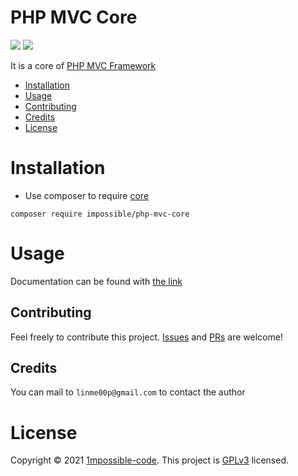 # PHP MVC Core

![](https://img.shields.io/github/v/release/1mpossible-code/php-mvc-core)
![](https://img.shields.io/github/license/1mpossible-code/php-mvc-core?color=green)

It is a core of [ PHP MVC Framework ](https://github.com/1mpossible-code/php-mvc-framework)

* [Installation](#installation)
* [Usage](#usage)
* [Contributing](#contributing)
* [Credits](#credits)
* [License](#license)

# Installation

* Use composer to require [core](https://packagist.org/packages/impossible/php-mvc-core)

```shell
composer require impossible/php-mvc-core
```

# Usage

Documentation can be found with [ the link ](./docs/index.md)

## Contributing

Feel freely to contribute this project. [Issues](https://github.com/1mpossible-code/php-mvc-core/issues)
and [PRs](https://github.com/1mpossible-code/php-mvc-core/pulls) are welcome!

## Credits

You can mail to `linme00p@gmail.com` to contact the author

# License

Copyright © 2021 [1mpossible-code](https://github.com/1mpossible-code). This project
is [GPLv3](https://www.https://www.gnu.org/licenses/gpl-3.0.htmlgnu.org/licenses/gpl-3.0) licensed.
